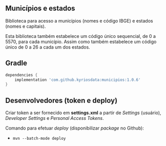 ## Municípios e estados

Biblioteca para acesso a 
municípios (nomes e código IBGE) e estados (nomes e capitais).

Esta biblioteca também estabelece um código único sequencial, de 0 a
5570, para cada município. Assim como também estabelece um código 
único de 0 a 26 a cada um dos estados.

## Gradle 

```groovy
dependencies {
	implementation 'com.github.kyriosdata:municipios:1.0.6'
}
```


## Desenvolvedores (token e deploy)

Criar token a ser fornecido em **settings.xml** a partir de _Settings_ (usuário),
_Developer Settings_ e _Personal Access Tokens_. 

Comando para efetuar _deploy_ (disponibilizar _package_ no Github): 

- `mvn --batch-mode deploy`
